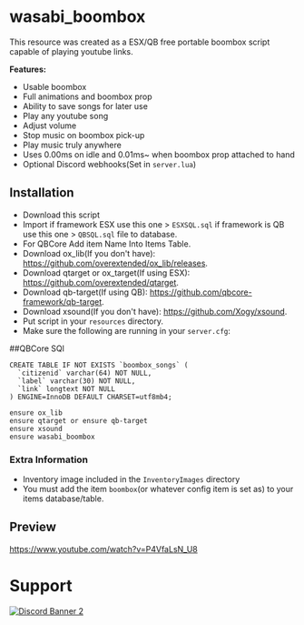 # wasabi_boombox

This resource was created as a ESX/QB free portable boombox script capable of playing youtube links.

<b>Features:</b>
- Usable boombox
- Full animations and boombox prop
- Ability to save songs for later use
- Play any youtube song
- Adjust volume
- Stop music on boombox pick-up
- Play music truly anywhere
- Uses 0.00ms on idle and 0.01ms~ when boombox prop attached to hand
- Optional Discord webhooks(Set in `server.lua`)


## Installation

- Download this script
- Import if framework ESX use this one > `ESXSQL.sql` if framework is QB use this one > `QBSQL.sql` file to database.
- For QBCore Add item Name Into Items Table.
- Download ox_lib(If you don't have): https://github.com/overextended/ox_lib/releases.
- Download qtarget or ox_target(If using ESX): https://github.com/overextended/qtarget.
- Download qb-target(If using QB): https://github.com/qbcore-framework/qb-target.
- Download xsound(If you don't have): https://github.com/Xogy/xsound.
- Put script in your `resources` directory.
- Make sure the following are running in your `server.cfg`:

##QBCore SQl
```
CREATE TABLE IF NOT EXISTS `boombox_songs` (
  `citizenid` varchar(64) NOT NULL,
  `label` varchar(30) NOT NULL,
  `link` longtext NOT NULL
) ENGINE=InnoDB DEFAULT CHARSET=utf8mb4;
```

```
ensure ox_lib
ensure qtarget or ensure qb-target
ensure xsound
ensure wasabi_boombox
```

### Extra Information
- Inventory image included in the `InventoryImages` directory
- You must add the item `boombox`(or whatever config item is set as) to your items database/table.

## Preview
https://www.youtube.com/watch?v=P4VfaLsN_U8

# Support
<a href='https://discord.gg/79zjvy4JMs'>![Discord Banner 2](https://discordapp.com/api/guilds/1025493337031049358/widget.png?style=banner2)</a>
